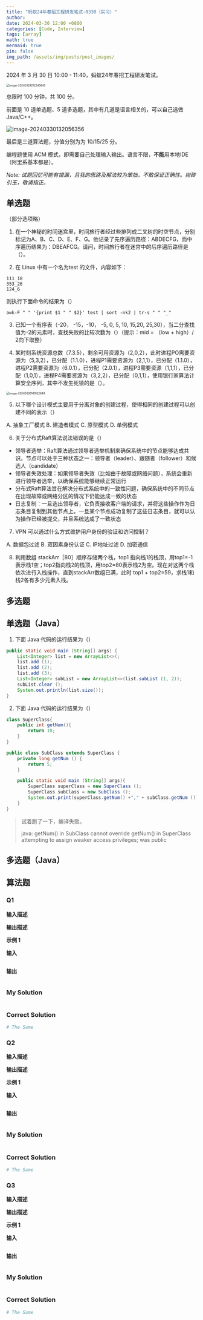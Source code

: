 ```yaml
---
title: "蚂蚁24年春招工程研发笔试-0330（实习）"
author: 
date: 2024-03-30 12:00 +0800
categories: [Code, Interview]
tags: [array]
math: true
mermaid: true
pin: false
img_path: /assets/img/posts/post_images/
---
```




2024 年 3 月 30 日 10:00 - 11:40，蚂蚁24年春招工程研发笔试。

<img src="image-20240329212240645.png" alt="image-20240329212240645" style="zoom:50%;" />



总限时 100 分钟，共 100 分。



前面是 10 道单选题、5 道多选题，其中有几道是语言相关的，可以自己选做 Java/C++。

![image-20240330132056356](image-20240330132056356.png)

最后是三道算法题，分值分别为为 10/15/25 分。



编程题使用 ACM 模式，即需要自己处理输入输出。语言不限，**不能**用本地IDE（阿里系基本都是）。



*Note: 试题回忆可能有错漏，且我的思路及解法较为笨拙，不敢保证正确性。抛砖引玉，敬请指正。*

## 单选题

（部分选项略）

1. 在一个神秘的时间迷宫里，时间旅行者经过些排列成二叉树的时空节点，分别标记为A、B、C、D、E、F、G。他记录了先序遍历路径：ABDECFG，而中序遍历结果为：DBEAFCG。请问，时间旅行者在迷宫中的后序遍历路径是（）。



2. 在 Linux 中有一个名为test 的文件，内容如下：

```
111_18
353_26
124_6
```

则执行下面命令的结果为（）

`awk-F " " '{print $1 " " $2}' test | sort -nk2 | tr-s " " "_"`



3. 已知一个有序表（-20， -15，-10， -5, 0, 5, 10, 15,20, 25,30），当二分查找值为-2的元素时，查找失败的比较次数为（）（提示：mid = （low + high）/ 2向下取整）

    

4. 某时刻系统资源总数（7.3.5），剩余可用资源为（2,0,2），此时进程PO需要资源为（5,3,2），已分配（1.1.0），进程P1需要资源为（2,1,1），已分配（1.1.0），进程P2需要资源为（6.0.1），已分配（2.0.1），进程P3需要资源（1,1,1），已分配（1,0,1），进程P4需要资源为（3,2,2），已分配（0,1,1），使用银行家算法计算安全序列，其中不发生死锁的是（）。

<img src="image-20240330141922644.png" alt="image-20240330141922644" style="zoom:50%;" />



5. 以下哪个设计模式主要用于分离对象的创建过程，使得相同的创建过程可以创建不同的表示（）

A. 抽象工厂模式 B. 建造者模式 C. 原型模式 D. 单例模式



6. 关于分布式Raft算法说法错误的是（）

- 领导者选举：Raft算法通过领导者选举机制来确保系统中的节点能够达成共识。节点可以处于三种状态之一：领导者（leader）、跟随者（follower）和候选人（candidate）
- 领导者失效处理：如果领导者失效（比如由于故障或网络问题），系统会重新进行领导者选举，以确保系统能够继续正常运行
- 分布式Raft算法旨在解决分布式系统中的一致性问题，确保系统中的不同节点在出现故障或网络分区的情况下仍能达成一致的状态
- 日志复制：一旦选出领导者，它负责接收客户端的请求，并将这些操作作为日志条目复制到其他节点上。一旦某个节点成功复制了这些日志条目，就可以认为操作已经被提交，并旦系统达成了一致状态



7. VPN 可以通过什么方式维护用户身份的验证和访问控制？

A. 数据包过滤 B. 双因素身份认证 C. IP地址过滤 D. 加密通信



8. 利用数组 stackArr［80］顺序存储两个栈，top1 指向栈1的栈顶，用top1=-1表示栈1空；top2指向栈2的栈顶，用top2=80表示栈2为空。现在对这两个栈依次进行入栈操作，直到stackArr数组已满，此时 top1 + top2=59，求栈1和栈2各有多少元素入栈。

## 多选题



## 单选题（Java）

1. 下面 Java 代码的运行结果为（）

```java
public static void main (String[] args) {
    List<Integer> list = new ArrayList<>(;
    list.add (1); 
    list.add (2);
    list.add (3);
    List<Integer> subList = new ArrayList<>(list.subList (1, 2));
    subList.clear ();
    System.out.println(list.size());
}
```

2. 下面 Java 代码的运行结果为（）

```java
class SuperClass{
    public int getNum(){
    	return 10;
    }
}

public class SubClass extends SuperClass {
    private long getNum () {
    	return 5;
    }

    public static void main (String[] args){
        SuperClass superClass = new SuperClass ();
        SuperClass subClass = new SubClass ();
        System.out.print(superClass.getNum() +"," + subClass.getNum ());
    }
}
```

> 试着跑了一下，编译失败。
>
> java: getNum() in SubClass cannot override getNum() in SuperClass
>   attempting to assign weaker access privileges; was public

## 多选题（Java）



## 算法题

### Q1 



**输入描述**



**输出描述**





**示例 1**

**输入**

```

```

**输出**

```

```

### My Solution



```python

```

### Correct Solution

```python
# The Same
```

### Q2



**输入描述**



**输出描述**





**示例 1**

**输入**

```

```

**输出**

```

```

### My Solution



```python

```

### Correct Solution

```python
# The Same
```

### Q3  



**输入描述**



**输出描述**





**示例 1**

**输入**

```

```

**输出**

```

```

### My Solution



```python

```

### Correct Solution

```python
# The Same
```


